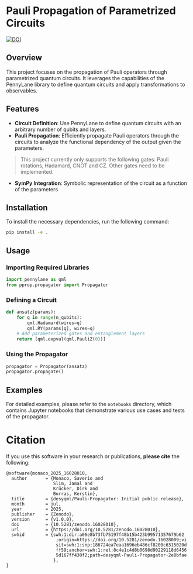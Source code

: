 # Pauli Propagation of Parametrized Circuits
[![DOI](https://zenodo.org/badge/DOI/10.5281/zenodo.16028010.svg)](https://doi.org/10.5281/zenodo.16028010)

## Overview

This project focuses on the propagation of Pauli operators through parametrized quantum circuits. It leverages the capabilities of the PennyLane library to define quantum circuits and apply transformations to observables.

## Features

- **Circuit Definition**: Use PennyLane to define quantum circuits with an arbitrary number of qubits and layers.
- **Pauli Propagation**: Efficiently propagate Pauli operators through the circuits to analyze the functional dependency of the output given the parameters.
> This project currently only supports the following gates: Pauli rotations, Hadamard, CNOT and CZ. Other gates need to be implemented.
- **SymPy Integration**: Symbolic representation of the circuit as a function of the parameters

## Installation

To install the necessary dependencies, run the following command:

```bash
pip install -e .
```

## Usage

### Importing Required Libraries

```python
import pennylane as qml
from pprop.propagator import Propagator
```

### Defining a Circuit

```python
def ansatz(params):
    for q in range(n_qubits):
        qml.Hadamard(wires=q)
        qml.RY(params[q], wires=q)
    # Add parameterized gates and entanglement layers
    return [qml.expval(qml.PauliZ(0))]
```

### Using the Propagator

```python
propagator = Propagator(ansatz)
propagator.propagate()
```

## Examples

For detailed examples, please refer to the `notebooks` directory, which contains Jupyter notebooks that demonstrate various use cases and tests of the propagator.

# Citation
If you use this software in your research or publications, **please cite** the following: 

```
@software{monaco_2025_16028010,
  author       = {Monaco, Saverio and
                  Slim, Jamal and
                  Krücker, Dirk and
                  Borras, Kerstin},
  title        = {desyqml/Pauli-Propagator: Initial public release},
  month        = jul,
  year         = 2025,
  publisher    = {Zenodo},
  version      = {v1.0.0},
  doi          = {10.5281/zenodo.16028010},
  url          = {https://doi.org/10.5281/zenodo.16028010},
  swhid        = {swh:1:dir:a06e8b73fb75197f48b15b423b99571357679b62
                   ;origin=https://doi.org/10.5281/zenodo.16028009;vi
                   sit=swh:1:snp:186724ea7eaa1696eb486cf8200c6315020d
                   ff59;anchor=swh:1:rel:8c4e1c4d8b0698d90229118d6456
                   5d167ff430f2;path=desyqml-Pauli-Propagator-2e8bfae
                  },
}
```
